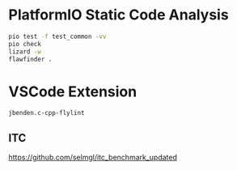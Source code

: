 # PlatformIO Static Code Analysis

```bash
pio test -f test_common -vv
pio check
lizard -w
flawfinder .
```

# VSCode Extension
`jbenden.c-cpp-flylint`


## ITC
https://github.com/selmgl/itc_benchmark_updated